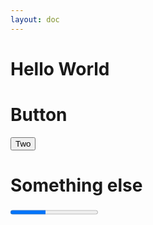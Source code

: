 ```yaml
---
layout: doc
---
```


# Hello World

<hello/>

# Button
<button class="ds-btn ds-btn-outline ds-btn-warning border-solid">Two</button>

# Something else
<progress class="ds-progress ds-progress-secondary w-56" value="40" max="100"></progress>


<script setup lang="ts">
import hello from './hello.vue'
</script>